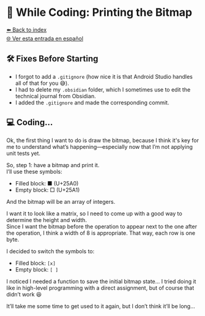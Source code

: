 # 🧠 While Coding: Printing the Bitmap

[⬅️ Back to index](../journal_index.md)  
[🌐 Ver esta entrada en español](../../es/entries/2025-07-23_allolab.es.md)

## 🛠️ Fixes Before Starting

- I forgot to add a `.gitignore` (how nice it is that Android Studio handles all of that for you 😅).
- I had to delete my `.obsidian` folder, which I sometimes use to edit the technical journal from Obsidian.
- I added the `.gitignore` and made the corresponding commit.

## 💻 Coding...

Ok, the first thing I want to do is draw the bitmap, because I think it's key for me to understand what’s happening—especially now that I’m not applying unit tests yet.

So, step 1: have a bitmap and print it.  
I’ll use these symbols:  
- Filled block: ■ (U+25A0)  
- Empty block: □ (U+25A1)

And the bitmap will be an array of integers.

I want it to look like a matrix, so I need to come up with a good way to determine the height and width.  
Since I want the bitmap before the operation to appear next to the one after the operation, I think a width of 8 is appropriate. That way, each row is one byte.

I decided to switch the symbols to:  
- Filled block: `[x]`  
- Empty block: `[ ]`

I noticed I needed a function to save the initial bitmap state... I tried doing it like in high-level programming with a direct assignment, but of course that didn’t work 😆

It’ll take me some time to get used to it again, but I don’t think it’ll be long...
